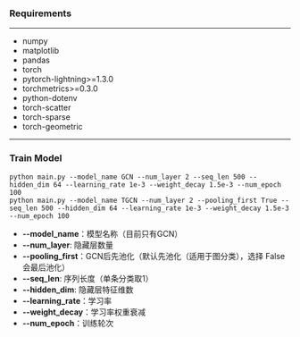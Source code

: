 ### Requirements

---

- numpy
- matplotlib
- pandas
- torch
- pytorch-lightning>=1.3.0
- torchmetrics>=0.3.0
- python-dotenv
- torch-scatter
- torch-sparse
- torch-geometric

---

### Train Model

```
python main.py --model_name GCN --num_layer 2 --seq_len 500 --hidden_dim 64 --learning_rate 1e-3 --weight_decay 1.5e-3 --num_epoch 100
python main.py --model_name TGCN --num_layer 2 --pooling_first True --seq_len 500 --hidden_dim 64 --learning_rate 1e-3 --weight_decay 1.5e-3 --num_epoch 100
```

- **--model_name**：模型名称（目前只有GCN）
- **--num_layer**: 隐藏层数量
- **--pooling_first**：GCN后先池化（默认先池化（适用于图分类），选择 False 会最后池化）  
- **--seq_len**: 序列长度（单条分类取1）
- **--hidden_dim**: 隐藏层特征维数
- **--learning_rate**：学习率
- **--weight_decay**：学习率权重衰减
- **--num_epoch**：训练轮次

